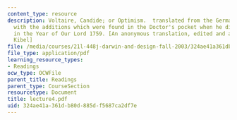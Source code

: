 ```yaml
---
content_type: resource
description: Voltaire, Candide; or Optimism.  translated from the German of DoctorRalph
  with the additions which were found in the Doctor's pocket when he died at Minden
  in the Year of Our Lord 1759. [An anonymous translation, edited and adapted by A.C.
  Kibel]
file: /media/courses/21l-448j-darwin-and-design-fall-2003/324ae41a361db80d885df5687ca2df7e_lecture4.pdf
file_type: application/pdf
learning_resource_types:
- Readings
ocw_type: OCWFile
parent_title: Readings
parent_type: CourseSection
resourcetype: Document
title: lecture4.pdf
uid: 324ae41a-361d-b80d-885d-f5687ca2df7e
---
```

